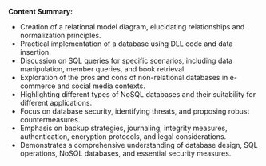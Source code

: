 **Content Summary:**
- Creation of a relational model diagram, elucidating relationships and normalization principles.
- Practical implementation of a database using DLL code and data insertion.
- Discussion on SQL queries for specific scenarios, including data manipulation, member queries, and book retrieval.
- Exploration of the pros and cons of non-relational databases in e-commerce and social media contexts.
- Highlighting different types of NoSQL databases and their suitability for different applications.
- Focus on database security, identifying threats, and proposing robust countermeasures.
- Emphasis on backup strategies, journaling, integrity measures, authentication, encryption protocols, and legal considerations.
- Demonstrates a comprehensive understanding of database design, SQL operations, NoSQL databases, and essential security measures.

